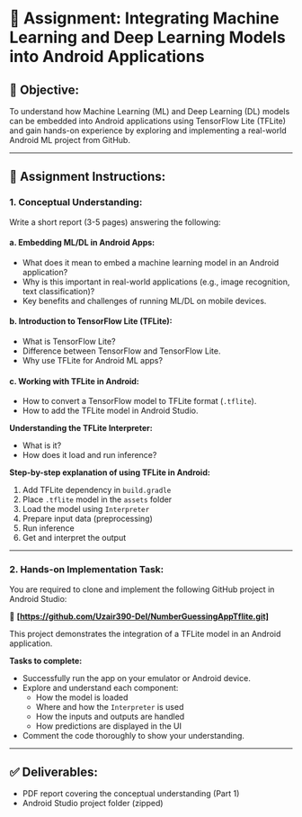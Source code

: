 # 📘 Assignment: Integrating Machine Learning and Deep Learning Models into Android Applications

## 🔰 Objective:
To understand how Machine Learning (ML) and Deep Learning (DL) models can be embedded into Android applications using TensorFlow Lite (TFLite) and gain hands-on experience by exploring and implementing a real-world Android ML project from GitHub.

---

## 📌 Assignment Instructions:

### 1. Conceptual Understanding:
Write a short report (3-5 pages) answering the following:

#### a. Embedding ML/DL in Android Apps:
- What does it mean to embed a machine learning model in an Android application?
- Why is this important in real-world applications (e.g., image recognition, text classification)?
- Key benefits and challenges of running ML/DL on mobile devices.

#### b. Introduction to TensorFlow Lite (TFLite):
- What is TensorFlow Lite?
- Difference between TensorFlow and TensorFlow Lite.
- Why use TFLite for Android ML apps?

#### c. Working with TFLite in Android:
- How to convert a TensorFlow model to TFLite format (`.tflite`).
- How to add the TFLite model in Android Studio.

**Understanding the TFLite Interpreter:**
- What is it?
- How does it load and run inference?

**Step-by-step explanation of using TFLite in Android:**
1. Add TFLite dependency in `build.gradle`
2. Place `.tflite` model in the `assets` folder
3. Load the model using `Interpreter`
4. Prepare input data (preprocessing)
5. Run inference
6. Get and interpret the output

---

### 2. Hands-on Implementation Task:
You are required to clone and implement the following GitHub project in Android Studio:

🔗 **[https://github.com/Uzair390-Del/NumberGuessingAppTflite.git]**

This project demonstrates the integration of a TFLite model in an Android application.

**Tasks to complete:**
- Successfully run the app on your emulator or Android device.
- Explore and understand each component:
  - How the model is loaded
  - Where and how the `Interpreter` is used
  - How the inputs and outputs are handled
  - How predictions are displayed in the UI
- Comment the code thoroughly to show your understanding.

---

## ✅ Deliverables:
- PDF report covering the conceptual understanding (Part 1)
- Android Studio project folder (zipped)

